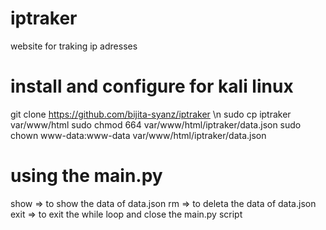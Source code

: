 # iptraker
website for traking ip adresses

# install and configure for kali linux

git clone https://github.com/bijita-syanz/iptraker \n
sudo cp iptraker var/www/html 
sudo chmod 664 var/www/html/iptraker/data.json
sudo chown www-data:www-data var/www/html/iptraker/data.json

# using the main.py
show => to show the data of data.json
rm   => to deleta the data of data.json
exit => to exit the while loop and close the main.py script
 
